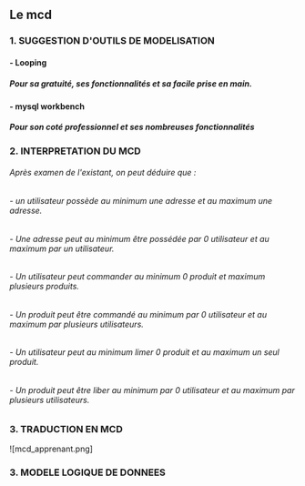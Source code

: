 ## Le mcd  

### 1. SUGGESTION D'OUTILS DE MODELISATION

#### - Looping

##### Pour sa gratuité, ses fonctionnalités et sa facile prise en main.

#### - mysql workbench

##### Pour son coté professionnel et ses nombreuses fonctionnalités


### 2. INTERPRETATION DU MCD

###### Après examen de l'existant, on peut déduire que : 

###### - un utilisateur possède au minimum une adresse et au maximum une adresse.
###### - Une adresse peut au minimum être possédée par 0 utilisateur et au maximum par un utilisateur.
###### - Un utilisateur peut commander au minimum 0 produit et maximum plusieurs produits.
###### - Un produit peut être commandé au minimum par 0 utilisateur et au maximum par plusieurs utilisateurs.
###### - Un utilisateur peut au minimum limer 0 produit et au maximum un seul produit.
###### - Un produit peut être liber au minimum par 0 utilisateur et au maximum par plusieurs utilisateurs.

### 3.  TRADUCTION  EN MCD

![mcd_apprenant.png] 



### 3. MODELE LOGIQUE DE DONNEES 



